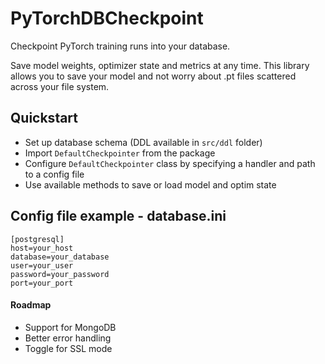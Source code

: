 # PyTorchDBCheckpoint
Checkpoint PyTorch training runs into your database.

Save model weights, optimizer state and metrics at any time. This library allows you to save your model and not worry about .pt files scattered across your file system.

## Quickstart
* Set up database schema (DDL available in ```src/ddl``` folder)
* Import ```DefaultCheckpointer``` from the package
* Configure ```DefaultCheckpointer``` class by specifying a handler and path to a config file
* Use available methods to save or load model and optim state

## Config file example - database.ini

```
[postgresql]
host=your_host
database=your_database
user=your_user
password=your_password
port=your_port
```

#### Roadmap
* Support for MongoDB
* Better error handling
* Toggle for SSL mode